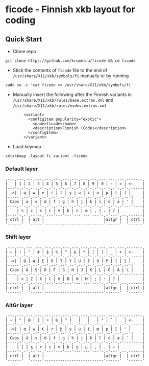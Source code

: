 # ficode - Finnish xkb layout for coding

## Quick Start

- Clone repo
```
git clone https://github.com/krumeluu/ficode && cd ficode
```
- Stick the contents of `ficode` file to the end of `/usr/share/X11/xkb/symbols/fi` manually or by running
```
sudo su -c 'cat ficode >> /usr/share/X11/xkb/symbols/fi'
```
- Manually insert the following after the Finnish variants in `/usr/share/X11/xkb/rules/base.extras.xml` and `/usr/share/X11/xkb/rules/evdev.extras.xml`

```
        <variant>
          <configItem popularity="exotic">
            <name>ficode</name>
            <description>Finnish (Code)</description>
          </configItem>
        </variant>
```

- Load keymap
```
setxkbmap -layout fi variant -ficode
```

### Default layer
```
,---,---,---,---,---,---,---,---,---,---,---,---,---,-------,
| ` | 1 | 2 | 3 | 4 | 5 | 6 | 7 | 8 | 9 | 0 | - | = | <-    |
|---'-,-'-,-'-,-'-,-'-,-'-,-'-,-'-,-'-,-'-,-'-,-'-,-'-,-----|
| ->| | q | w | e | r | t | y | u | i | o | p | [ | ] |     |
|-----',--',--',--',--',--',--',--',--',--',--',--',--'|    |
| Caps | a | s | d | f | g | h | j | k | l | ö | ä | ' |    |
|----,-'-,-'-,-'-,-'-,-'-,-'-,-'-,-'-,-'-,-'-,-'-,-'---'----|
|    | < | z | x | c | v | b | n | m | , | . | / |          |
|----'-,-',--'--,'---'---'---'---'---'---'-,-'---',--,------|
| ctrl |  | alt |                          |altgr |  | ctrl |
'------'  '-----'--------------------------'------'  '------'
```

### Shift layer
```
,---,---,---,---,---,---,---,---,---,---,---,---,---,-------,
| ~ | ! | " | # | $ | % | ^ | & | * | ( | ) | _ | + | <-    |
|---'-,-'-,-'-,-'-,-'-,-'-,-'-,-'-,-'-,-'-,-'-,-'-,-'-,-----|
| ->| | Q | W | E | R | T | Y | U | I | O | P | { | } |     |
|-----',--',--',--',--',--',--',--',--',--',--',--',--'|    |
| Caps | A | S | D | F | G | H | J | K | L | Ö | Ä | \ |    |
|----,-'-,-'-,-'-,-'-,-'-,-'-,-'-,-'-,-'-,-'-,-'-,-'---'----|
|    | > | Z | X | C | V | B | N | M | ; | : | ? |          |
|----'-,-',--'--,'---'---'---'---'---'---'-,-'---',--,------|
| ctrl |  | alt |                          |altgr |  | ctrl |
'------'  '-----'--------------------------'------'  '------'
```

### AltGr layer
```
,---,---,---,---,---,---,---,---,---,---,---,---,---,-------,
| ~ | " | @ | £ | ¤ | ‰ | ^ |   |   |   | ° | ˇ |   | <-    |
|---'-,-'-,-'-,-'-,-'-,-'-,-'-,-'-,-'-,-'-,-'-,-'-,-'-,-----|
| ->| | q | w | € | r | þ | y | u | i | œ | p | [ | ' |     |
|-----',--',--',--',--',--',--',--',--',--',--',--',--'|    |
| Caps | å | s | d | f | g | h | j | k | l | ö | æ | ` |    |
|----,-'-,-'-,-'-,-'-,-'-,-'-,-'-,-'-,-'-,-'-,-'-,-'---'----|
|    | | | ʒ | × | c | v | b | ŋ | µ | , | . | – |          |
|----'-,-',--'--,'---'---'---'---'---'---'-,-'---',--,------|
| ctrl |  | alt |                          |altgr |  | ctrl |
'------'  '-----'--------------------------'------'  '------'
```
